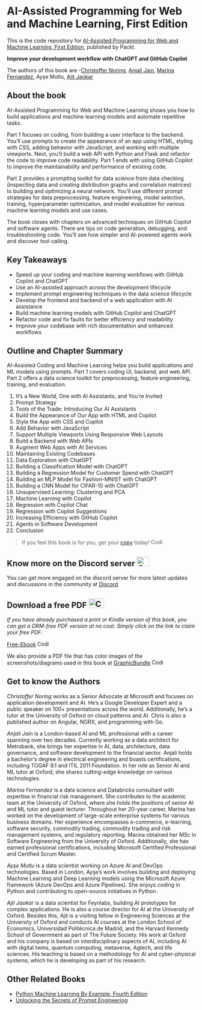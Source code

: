 # AI-Assisted Programming for Web and Machine Learning, First Edition
This is the code repository for [AI-Assisted Programming for Web and Machine Learning, First Edition](https://www.packtpub.com/en-us/product/ai-assisted-programming-for-web-and-machine-learning-9781835086056), published by Packt.

**Improve your development workflow with ChatGPT and GitHub Copilot**

The authors of this book are -[Christoffer Noring](https://www.linkedin.com/in/christoffer-noring-3257061/), [Anjali Jain](https://www.linkedin.com/in/anjali-jain-42942014/), [Marina Fernandez](https://www.linkedin.com/in/marina-fernandez-a7008612/), Ayşe Mutlu, [Ajit Jaokar](https://www.linkedin.com/in/ajitjaokar/)

## About the book

AI-Assisted Programming for Web and Machine Learning shows you how to build applications and machine learning models and automate repetitive tasks.

Part 1 focuses on coding, from building a user interface to the backend. You’ll use prompts to create the appearance of an app using HTML, styling with CSS, adding behavior with JavaScript, and working with multiple viewports. Next, you’ll build a web API with Python and Flask and refactor the code to improve code readability. Part 1 ends with using GitHub Copilot to improve the maintainability and performance of existing code.

Part 2 provides a prompting toolkit for data science from data checking (inspecting data and creating distribution graphs and correlation matrices) to building and optimizing a neural network. You’ll use different prompt strategies for data preprocessing, feature engineering, model selection, training, hyperparameter optimization, and model evaluation for various machine learning models and use cases.

The book closes with chapters on advanced techniques on GitHub Copilot and software agents. There are tips on code generation, debugging, and troubleshooting code. You’ll see how simpler and AI-powered agents work and discover tool calling.


## Key Takeaways
- Speed up your coding and machine learning workflows with GitHub Copilot and ChatGPT
- Use an AI-assisted approach across the development lifecycle
- Implement prompt engineering techniques in the data science lifecycle
- Develop the frontend and backend of a web application with AI assistance
- Build machine learning models with GitHub Copilot and ChatGPT
- Refactor code and fix faults for better efficiency and readability 
- Improve your codebase with rich documentation and enhanced workflows


## Outline and Chapter Summary

AI-Assisted Coding and Machine Learning helps you build applications and ML models using prompts. Part 1 covers coding UI, backend, and web API. Part 2 offers a data science toolkit for preprocessing, feature engineering, training, and evaluation.


1. It’s a New World, One with AI Assistants, and You’re Invited
2. Prompt Strategy
3. Tools of the Trade: Introducing Our AI Assistants
4. Build the Appearance of Our App with HTML and Copilot
5. Style the App with CSS and Copilot
6. Add Behavior with JavaScript
7. Support Multiple Viewports Using Responsive Web Layouts
8. Build a Backend with Web APIs
9. Augment Web Apps with AI Services
10. Maintaining Existing Codebases
11. Data Exploration with ChatGPT
12. Building a Classification Model with ChatGPT
13. Building a Regression Model for Customer Spend with ChatGPT
14. Building an MLP Model for Fashion-MNIST with ChatGPT
15. Building a CNN Model for CIFAR-10 with ChatGPT
16. Unsupervised Learning: Clustering and PCA
17. Machine Learning with Copilot
18. Regression with Copilot Chat
19. Regression with Copilot Suggestions
20. Increasing Efficiency with GitHub Copilot
21. Agents in Software Development
22. Conclusion

> If you feel this book is for you, get your [copy](https://www.amazon.com/AI-Assisted-Software-Development-Copilot-ChatGPT-ebook/dp/B0CKRMJPCM/ref=sr_1_1?crid=39U3QXD6MDQOD&dib=eyJ2IjoiMSJ9.IcEMVptuYcj4e4Lnn2qKxXqEqoO8CHVDrMahOtUjnYWYceVxz2BS7hopVV-eBm5dUpzwYnoCMIrvHPr3vLYJdHK6-FT1e_e3ROU0gQhudD2CI8y84S_4obkCxcNWOA9PtCK9fetw-UTGA4hgjvlfTzJpeS3OWYCvWCGMNI9biKERwPJme-slmE2kXRcYyUTr9k1D0WgPCkCqPMVQ-uspePJt0-eHDklkJPzrjfX_8Xk.xiO7y6Q2bwCU8N-GW8DDKPosSls0M_ofJC1RxtKoLzg&dib_tag=se&keywords=AI-Assisted+Programming+for+Web+and+Machine+Learning&qid=1725525012&sprefix=ai-assisted+programming+for+web+and+machine+learning%2Caps%2C258&sr=8-1) today! <img alt="Coding" height="15" width="35"  src="https://media.tenor.com/ex_HDD_k5P8AAAAi/habbo-habbohotel.gif">

## Know more on the Discord server <img alt="Coding" height="25" width="32"  src="https://cliply.co/wp-content/uploads/2021/08/372108630_DISCORD_LOGO_400.gif">
You can get more engaged on the discord server for more latest updates and discussions in the community at [Discord](https://packt.link/aicode)

## Download a free PDF <img alt="Coding" height="25" width="40" src="https://emergency.com.au/wp-content/uploads/2021/03/free.gif">

_If you have already purchased a print or Kindle version of this book, you can get a DRM-free PDF version at no cost. Simply click on the link to claim your free PDF._

[Free-Ebook](https://packt.link/free-ebook/9781835086056) <img alt="Coding" height="15" width="35"  src="https://media.tenor.com/ex_HDD_k5P8AAAAi/habbo-habbohotel.gif">

We also provide a PDF file that has color images of the screenshots/diagrams used in this book at [GraphicBundle](https://static.packt-cdn.com/downloads/9781835086056_ColorImages.pdf) <img alt="Coding" height="15" width="35"  src="https://media.tenor.com/ex_HDD_k5P8AAAAi/habbo-habbohotel.gif">


## Get to know the Authors
_Christoffer Noring_ works as a Senior Advocate at Microsoft and focuses on application development and AI. He’s a Google Developer Expert and a public speaker on 100+ presentations across the world. Additionally, he’s a tutor at the University of Oxford on cloud patterns and AI. Chris is also a published author on Angular, NGRX, and programming with Go.

_Anjali Jain_ is a London-based AI and ML professional with a career spanning over two decades. Currently working as a data architect for Metrobank, she brings her expertise in AI, data, architecture, data governance, and software development to the financial sector. Anjali holds a bachelor’s degree in electrical engineering and boasts certifications, including TOGAF 9.1 and ITIL 2011 Foundation. In her role as Senior AI and ML tutor at Oxford, she shares cutting-edge knowledge on various technologies.

_Marina Fernandez_ is a data science and Databricks consultant with expertise in financial risk management. She contributes to the academic team at the University of Oxford, where she holds the positions of senior AI and ML tutor and guest lecturer. Throughout her 20-year career, Marina has worked on the development of large-scale enterprise systems for various business domains. Her experience encompasses e-commerce, e-learning, software security, commodity trading, commodity trading and risk management systems, and regulatory reporting. Marina obtained her MSc in Software Engineering from the University of Oxford. Additionally, she has earned professional certifications, including Microsoft Certified Professional and Certified Scrum Master.

_Ayşe Mutlu_ is a data scientist working on Azure AI and DevOps technologies. Based in London, Ayşe’s work involves building and deploying Machine Learning and Deep Learning models using the Microsoft Azure framework (Azure DevOps and Azure Pipelines). She enjoys coding in Python and contributing to open-source initiatives in Python.

_Ajit Jaokar_ is a data scientist for Feynlabs, building AI prototypes for complex applications. He is also a course director for AI at the University of Oxford. Besides this, Ajit is a visiting fellow in Engineering Sciences at the University of Oxford and conducts AI courses at the London School of Economics, Universidad Politécnica de Madrid, and the Harvard Kennedy School of Government as part of The Future Society. His work at Oxford and his company is based on interdisciplinary aspects of AI, including AI with digital twins, quantum computing, metaverse, Agtech, and life sciences. His teaching is based on a methodology for AI and cyber-physical systems, which he is developing as part of his research.


## Other Related Books
- [Python Machine Learning By Example, Fourth Edition](https://www.packtpub.com/en-us/product/python-machine-learning-by-example-9781835085622)
- [Unlocking the Secrets of Prompt Engineering](https://www.packtpub.com/en-us/product/unlocking-the-secrets-of-prompt-engineering-9781835083833)
